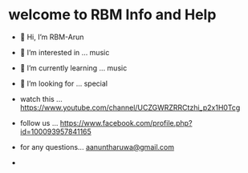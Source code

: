 # welcome to RBM Info and Help
- 👋 Hi, I’m RBM-Arun
- 👀 I’m interested in ... music 
- 🌱 I’m currently learning ... music
- 💞️ I’m looking for ... special

- watch this ... https://www.youtube.com/channel/UCZGWRZRRCtzhi_p2x1H0Tcg
- follow us ... https://www.facebook.com/profile.php?id=100093957841165
- for any questions... aanuntharuwa@gmail.com
- 
